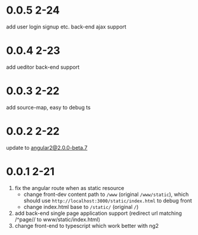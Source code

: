 # 0.0.5 2-24
add user login signup etc. back-end ajax support
# 0.0.4 2-23
add ueditor back-end support
# 0.0.3 2-22
add source-map, easy to debug ts
# 0.0.2 2-22
update to angular2@2.0.0-beta.7 
# 0.0.1 2-21
1. fix the angular route when as static resource
    * change front-dev content path to `/www` (original `/www/static`), which should use `http://localhost:3000/static/index.html` to debug front 
    * change index.html base to `/static/` (original `/`)
2. add back-end single page application support (redirect url matching /^page\// to www/static/index.html)
3. change front-end to typescript which work better with ng2
